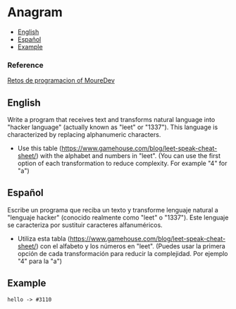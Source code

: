 # Anagram

- [English](#english)
- [Español](#español)
- [Example](#example)

### Reference

[Retos de programacion of MoureDev](https://retosdeprogramacion.com/)

## English

Write a program that receives text and transforms natural language into "hacker language" (actually known as "leet" or "1337"). This language is characterized by replacing alphanumeric characters.

- Use this table (https://www.gamehouse.com/blog/leet-speak-cheat-sheet/) with the alphabet and numbers in "leet". 
(You can use the first option of each transformation to reduce complexity. For example "4" for "a")

## Español

Escribe un programa que reciba un texto y transforme lenguaje natural a "lenguaje hacker" (conocido realmente como "leet" o "1337"). Este lenguaje se caracteriza por sustituir caracteres alfanuméricos.

- Utiliza esta tabla (https://www.gamehouse.com/blog/leet-speak-cheat-sheet/) con el alfabeto y los números en "leet". (Puedes usar la primera opción de cada transformación para reducir la complejidad. Por ejemplo "4" para la "a")

## Example 

```
hello -> #3110
```

 